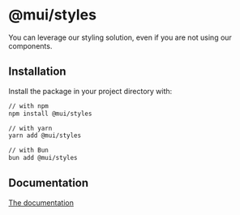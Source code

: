# @mui/styles

You can leverage our styling solution, even if you are not using our components.

## Installation

Install the package in your project directory with:

```bash
// with npm
npm install @mui/styles

// with yarn
yarn add @mui/styles

// with Bun
bun add @mui/styles
```

## Documentation

[The documentation](https://mui.com/system/styles/basics/)
